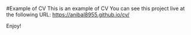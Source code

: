 #Example of CV
This is an example of CV You can see this project live at the following URL:
https://anibal8955.github.io/cv/

Enjoy!

